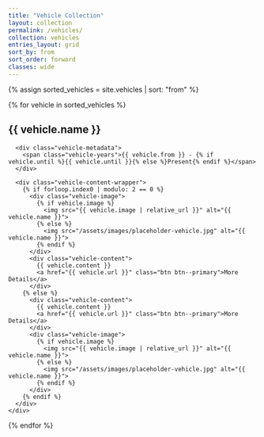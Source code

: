 ```yaml
---
title: "Vehicle Collection"
layout: collection
permalink: /vehicles/
collection: vehicles
entries_layout: grid
sort_by: from
sort_order: forward
classes: wide
---
```


<div class="vehicles-expanded-collection">
  {% assign sorted_vehicles = site.vehicles | sort: "from" %}
  
  {% for vehicle in sorted_vehicles %}
    <div class="vehicle-expanded-item {% cycle 'odd', 'even' %}">
      <h2 id="{{ vehicle.slug }}" class="vehicle-title">{{ vehicle.name }}</h2>
      
      <div class="vehicle-metadata">
        <span class="vehicle-years">{{ vehicle.from }} - {% if vehicle.until %}{{ vehicle.until }}{% else %}Present{% endif %}</span>
      </div>
      
      <div class="vehicle-content-wrapper">
        {% if forloop.index0 | modulo: 2 == 0 %}
          <div class="vehicle-image">
            {% if vehicle.image %}
              <img src="{{ vehicle.image | relative_url }}" alt="{{ vehicle.name }}">
            {% else %}
              <img src="/assets/images/placeholder-vehicle.jpg" alt="{{ vehicle.name }}">
            {% endif %}
          </div>
          <div class="vehicle-content">
            {{ vehicle.content }}
            <a href="{{ vehicle.url }}" class="btn btn--primary">More Details</a>
          </div>
        {% else %}
          <div class="vehicle-content">
            {{ vehicle.content }}
            <a href="{{ vehicle.url }}" class="btn btn--primary">More Details</a>
          </div>
          <div class="vehicle-image">
            {% if vehicle.image %}
              <img src="{{ vehicle.image | relative_url }}" alt="{{ vehicle.name }}">
            {% else %}
              <img src="/assets/images/placeholder-vehicle.jpg" alt="{{ vehicle.name }}">
            {% endif %}
          </div>
        {% endif %}
      </div>
    </div>
  {% endfor %}
</div>
